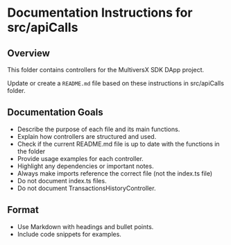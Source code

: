 # Documentation Instructions for src/apiCalls

## Overview
This folder contains controllers for the MultiversX SDK DApp project.

Update or create a `README.md` file based on these instructions in src/apiCalls folder.

## Documentation Goals
- Describe the purpose of each file and its main functions.
- Explain how controllers are structured and used.
- Check if the current README.md file is up to date with the functions in the folder
- Provide usage examples for each controller.
- Highlight any dependencies or important notes.
- Always make imports reference the correct file (not the index.ts file)
- Do not document index.ts files.
- Do not document TransactionsHistoryController.

## Format
- Use Markdown with headings and bullet points.
- Include code snippets for examples.